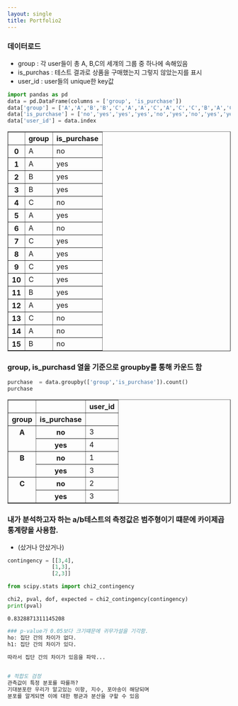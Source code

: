 ```yaml
---
layout: single
title: Portfolio2
---
```



### 데이터로드

- group : 각 user들이 총 A, B,C의 세걔의 그룹 중 하나에 속해있음 
- is_purchas : 테스트 결과로 상품을 구매했는지 그렇지 않았는지를 표시 
- user_id : user들의 unique한 key값


```python
import pandas as pd
data = pd.DataFrame(columns = ['group', 'is_purchase'])
data['group'] = ['A','A','B','B','C','A','A','C','A','C','C','B','A','C','A','B']
data['is_purchase'] = ['no','yes','yes','yes','no','yes','no','yes','yes','yes','yes','yes','yes','no','no','no']
data['user_id'] = data.index
```




<div>
<style scoped>
    .dataframe tbody tr th:only-of-type {
        vertical-align: middle;
    }

    .dataframe tbody tr th {
        vertical-align: top;
    }

    .dataframe thead th {
        text-align: right;
    }
</style>
<table border="1" class="dataframe">
  <thead>
    <tr style="text-align: right;">
      <th></th>
      <th>group</th>
      <th>is_purchase</th>
    </tr>
  </thead>
  <tbody>
    <tr>
      <th>0</th>
      <td>A</td>
      <td>no</td>
    </tr>
    <tr>
      <th>1</th>
      <td>A</td>
      <td>yes</td>
    </tr>
    <tr>
      <th>2</th>
      <td>B</td>
      <td>yes</td>
    </tr>
    <tr>
      <th>3</th>
      <td>B</td>
      <td>yes</td>
    </tr>
    <tr>
      <th>4</th>
      <td>C</td>
      <td>no</td>
    </tr>
    <tr>
      <th>5</th>
      <td>A</td>
      <td>yes</td>
    </tr>
    <tr>
      <th>6</th>
      <td>A</td>
      <td>no</td>
    </tr>
    <tr>
      <th>7</th>
      <td>C</td>
      <td>yes</td>
    </tr>
    <tr>
      <th>8</th>
      <td>A</td>
      <td>yes</td>
    </tr>
    <tr>
      <th>9</th>
      <td>C</td>
      <td>yes</td>
    </tr>
    <tr>
      <th>10</th>
      <td>C</td>
      <td>yes</td>
    </tr>
    <tr>
      <th>11</th>
      <td>B</td>
      <td>yes</td>
    </tr>
    <tr>
      <th>12</th>
      <td>A</td>
      <td>yes</td>
    </tr>
    <tr>
      <th>13</th>
      <td>C</td>
      <td>no</td>
    </tr>
    <tr>
      <th>14</th>
      <td>A</td>
      <td>no</td>
    </tr>
    <tr>
      <th>15</th>
      <td>B</td>
      <td>no</td>
    </tr>
  </tbody>
</table>
</div>



### group, is_purchasd 열을 기준으로 groupby를 통해 카운드 함


```python
purchase  = data.groupby(['group','is_purchase']).count()
purchase
```




<div>
<style scoped>
    .dataframe tbody tr th:only-of-type {
        vertical-align: middle;
    }

    .dataframe tbody tr th {
        vertical-align: top;
    }

    .dataframe thead th {
        text-align: right;
    }
</style>
<table border="1" class="dataframe">
  <thead>
    <tr style="text-align: right;">
      <th></th>
      <th></th>
      <th>user_id</th>
    </tr>
    <tr>
      <th>group</th>
      <th>is_purchase</th>
      <th></th>
    </tr>
  </thead>
  <tbody>
    <tr>
      <th rowspan="2" valign="top">A</th>
      <th>no</th>
      <td>3</td>
    </tr>
    <tr>
      <th>yes</th>
      <td>4</td>
    </tr>
    <tr>
      <th rowspan="2" valign="top">B</th>
      <th>no</th>
      <td>1</td>
    </tr>
    <tr>
      <th>yes</th>
      <td>3</td>
    </tr>
    <tr>
      <th rowspan="2" valign="top">C</th>
      <th>no</th>
      <td>2</td>
    </tr>
    <tr>
      <th>yes</th>
      <td>3</td>
    </tr>
  </tbody>
</table>
</div>



### 내가 분석하고자 하는 a/b테스트의 측정값은 범주형이기 떄문에 카이제곱 통계량을 사용함.
- (샀거나 안샀거나)


```python
contingency = [[3,4],
              [1,3],
              [2,3]]

from scipy.stats import chi2_contingency

chi2, pval, dof, expected = chi2_contingency(contingency)
print(pval)
```

    0.8328871311145208



```python
### p-value가 0.05보다 크기떄문에 귀무가설을 기각함.
ho: 집단 간의 차이가 없다. 
h1: 집단 간의 차이가 있다. 
    
따라서 집단 간의 차이가 있음을 파악...
```


```python

```


```python
# 적합도 검정
관측값이 특정 분포를 따를까? 
기대분포란 우리가 알고있는 이항, 지수, 포아송이 해당되며
분포를 알게되면 이에 대한 평균과 분산을 구할 수 있음 


```
